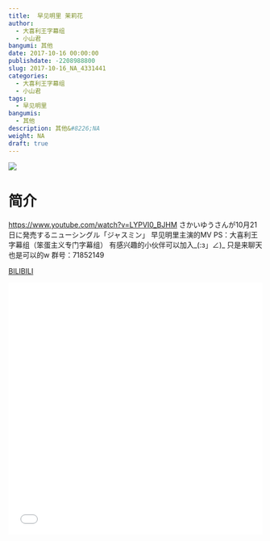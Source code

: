 ```yaml
---
title:  早见明里 茉莉花
author: 
  - 大喜利王字幕组
  - 小山君
bangumi: 其他
date: 2017-10-16 00:00:00
publishdate: -2208988800
slug: 2017-10-16_NA_4331441
categories: 
  - 大喜利王字幕组
  - 小山君
tags: 
  - 早见明里
bangumis: 
  - 其他
description: 其他&#8226;NA
weight: NA
draft: true
---
```


![](https://i.imgur.com/DAZWaeL.jpg)

# 简介  
https://www.youtube.com/watch?v=LYPVI0_BJHM
さかいゆうさんが10月21日に発売するニューシングル「ジャスミン」
早见明里主演的MV
PS：大喜利王字幕组（笨蛋主义专门字幕组） 
有感兴趣的小伙伴可以加入_(:з」∠)_  只是来聊天也是可以的w
群号：71852149

  [BILIBILI](https://www.bilibili.com/video/av4331441/)


<div class="vcontainer">  <iframe class='video' src="//www.bilibili.com/blackboard/player.html?cid=7007773&aid=4331441" width="100%" height="500" frameborder="0" allowfullscreen="allowfullscreen"></iframe></div>

